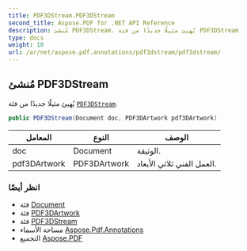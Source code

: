 ```yaml
---
title: PDF3DStream.PDF3DStream
second_title: Aspose.PDF for .NET API Reference
description: مُنشئ PDF3DStream. يُهيئ مثيلًا جديدًا من فئة PDF3DStream
type: docs
weight: 10
url: /ar/net/aspose.pdf.annotations/pdf3dstream/pdf3dstream/
---
```

## مُنشئ PDF3DStream

يُهيئ مثيلًا جديدًا من فئة [`PDF3DStream`](../).

```csharp
public PDF3DStream(Document doc, PDF3DArtwork pdf3DArtwork)
```

| المعامل | النوع | الوصف |
| --- | --- | --- |
| doc | Document | الوثيقة. |
| pdf3DArtwork | PDF3DArtwork | العمل الفني ثلاثي الأبعاد. |

### انظر أيضًا

* فئة [Document](../../../aspose.pdf/document/)
* فئة [PDF3DArtwork](../../pdf3dartwork/)
* فئة [PDF3DStream](../)
* مساحة الأسماء [Aspose.Pdf.Annotations](../../../aspose.pdf.annotations/)
* التجميع [Aspose.PDF](../../../)
